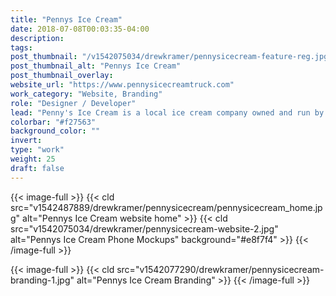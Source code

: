 ```yaml
---
title: "Pennys Ice Cream"
date: 2018-07-08T00:03:35-04:00
description:    
tags: 
post_thumbnail: "/v1542075034/drewkramer/pennysicecream-feature-reg.jpg"
post_thumbnail_alt: "Pennys Ice Cream"
post_thumbnail_overlay: 
website_url: "https://www.pennysicecreamtruck.com"
work_category: "Website, Branding"
role: "Designer / Developer"
lead: "Penny's Ice Cream is a local ice cream company owned and run by my brother-in-law and sister-in-law. They started with an ice cream truck a few years ago and now have a few scoop shop locations around Lancaster, PA serving gourmet ice cream and treats. They have a unique, fun aesthetic that I tried to represent through their branding."
colorbar: "#f27563"
background_color: ""
invert:
type: "work"
weight: 25
draft: false
---
```


{{< image-full >}}
{{< cld src="v1542487889/drewkramer/pennysicecream/pennysicecream_home.jpg" alt="Pennys Ice Cream website home" >}}
{{< cld src="v1542075034/drewkramer/pennysicecream-website-2.jpg" alt="Pennys Ice Cream Phone Mockups" background="#e8f7f4" >}}
{{< /image-full >}}

{{< image-full >}}
{{< cld src="v1542077290/drewkramer/pennysicecream-branding-1.jpg" alt="Pennys Ice Cream Branding" >}}
{{< /image-full >}}
